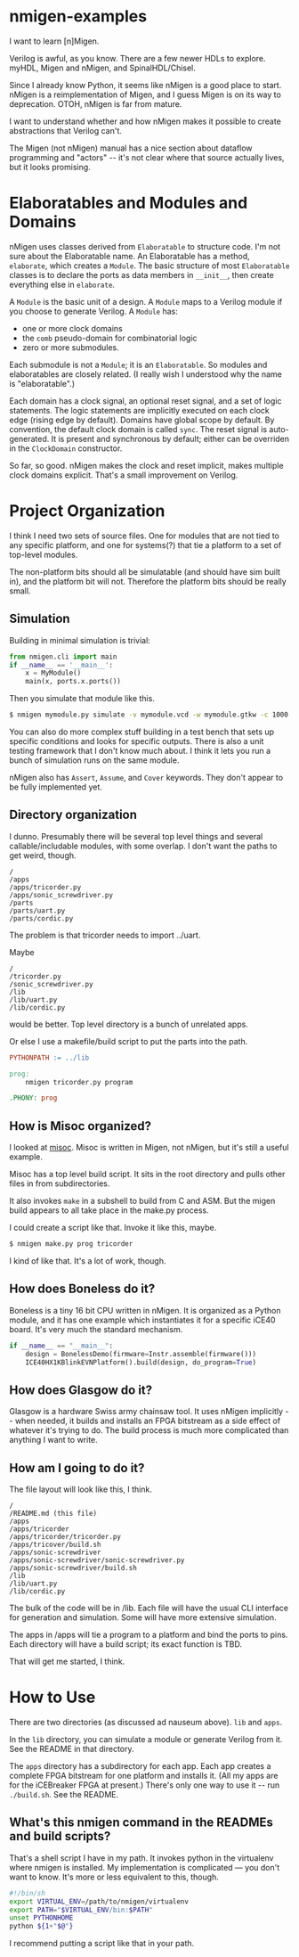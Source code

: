 # nmigen-examples

I want to learn [n]Migen.

Verilog is awful, as you know.  There are a few newer HDLs to explore.
myHDL, Migen and nMigen, and SpinalHDL/Chisel.

Since I already know Python, it seems like nMigen is a good place to start.
nMigen is a reimplementation of Migen, and I guess Migen is on its way
to deprecation.  OTOH, nMigen is far from mature.

I want to understand whether and how nMigen makes it possible to
create abstractions that Verilog can't.

The Migen (not nMigen) manual has a nice section about dataflow programming
and "actors" -- it's not clear where that source actually lives, but it looks promising.


# Elaboratables and Modules and Domains

nMigen uses classes derived from `Elaboratable` to structure code.
I'm not sure about the Elaboratable name.  An Elaboratable has a
method, `elaborate`, which creates a `Module`.  The basic structure
of most `Elaboratable` classes is to declare the ports as data members
in `__init__`, then create everything else in `elaborate`.

A `Module` is the basic unit of a design.  A `Module`
maps to a Verilog module if you choose to generate Verilog.
A `Module` has:

 * one or more clock domains
 * the `comb` pseudo-domain for combinatorial logic
 * zero or more submodules.

Each submodule is not a `Module`; it is an `Elaboratable`.  So modules
and elaboratables are closely related.  (I really wish I understood
why the name is "elaboratable".)

Each domain has a clock signal, an optional reset signal, and a set
of logic statements.  The logic statements are implicitly executed
on each clock edge (rising edge by default).  Domains have global
scope by default.  By convention, the default clock domain is called
`sync`.  The reset signal is auto-generated.  It is present and
synchronous by default; either can be overriden in the `ClockDomain`
constructor.

So far, so good.  nMigen makes the clock and reset implicit, makes
multiple clock domains explicit.  That's a small improvement on Verilog.


# Project Organization

I think I need two sets of source files. One for modules that are not
tied to any specific platform, and one for systems(?) that tie
a platform to a set of top-level modules.

The non-platform bits should all be simulatable (and should have sim
built in), and the platform bit will not.  Therefore the platform bits
should be really small.


## Simulation

Building in minimal simulation is trivial:

```python
from nmigen.cli import main
if __name__ == '__main__':
    x = MyModule()
    main(x, ports.x.ports())
```

Then you simulate that module like this.

```sh
$ nmigen mymodule.py simulate -v mymodule.vcd -w mymodule.gtkw -c 1000
```

You can also do more complex stuff building in a test bench that sets up
specific conditions and looks for specific outputs.  There is also a unit
testing framework that I don't know much about.  I think it lets you run
a bunch of simulation runs on the same module.

nMigen also has `Assert`, `Assume`, and `Cover` keywords.  They
don't appear to be fully implemented yet.


## Directory organization

I dunno.  Presumably there will be several top level things and several
callable/includable modules, with some overlap.  I don't want the paths
to get weird, though.

    /
    /apps
    /apps/tricorder.py
    /apps/sonic_screwdriver.py
    /parts
    /parts/uart.py
    /parts/cordic.py

The problem is that tricorder needs to import ../uart.

Maybe

    /
    /tricorder.py
    /sonic_screwdriver.py
    /lib
    /lib/uart.py
    /lib/cordic.py

would be better.  Top level directory is a bunch of unrelated apps.

Or else I use a makefile/build script to put the parts into the path.

```Makefile
PYTHONPATH := ../lib

prog:
    nmigen tricorder.py program

.PHONY: prog
```

## How is Misoc organized?

I looked at [misoc](https://github.com/m-labs/misoc).  Misoc is
written in Migen, not nMigen, but it's still a useful example.

Misoc has a top level build script.  It sits in the root directory
and pulls other files in from subdirectories.

It also invokes `make` in a subshell to build from C and ASM.  But
the migen build appears to all take place in the make.py process.

I could create a script like that.  Invoke it like this, maybe.

```sh
$ nmigen make.py prog tricorder
```

I kind of like that.  It's a lot of work, though.


## How does Boneless do it?

Boneless is a tiny 16 bit CPU written in nMigen.  It is organized
as a Python module, and it has one example which instantiates it for
a specific iCE40 board.  It's very much the standard mechanism.

```Python
if __name__ == "__main__":
    design = BonelessDemo(firmware=Instr.assemble(firmware()))
    ICE40HX1KBlinkEVNPlatform().build(design, do_program=True)
```


## How does Glasgow do it?

Glasgow is a hardware Swiss army chainsaw tool.  It uses nMigen
implicitly -- when needed, it builds and installs an FPGA bitstream
as a side effect of whatever it's trying to do.
The build process is much more complicated than anything I want
to write.


## How am I going to do it?

The file layout will look like this, I think.

    /
    /README.md (this file)
    /apps
    /apps/tricorder
    /apps/tricorder/tricorder.py
    /apps/tricover/build.sh
    /apps/sonic-screwdriver
    /apps/sonic-screwdriver/sonic-screwdriver.py
    /apps/sonic-screwdriver/build.sh
    /lib
    /lib/uart.py
    /lib/cordic.py

The bulk of the code will be in /lib.  Each file will
have the usual CLI interface for generation and simulation.
Some will have more extensive simulation.

The apps in /apps will tie a program to a platform and bind
the ports to pins.  Each directory will have a build script;
its exact function is TBD.

That will get me started, I think.

# How to Use

There are two directories (as discussed ad nauseum above).  `lib` and `apps`.

In the `lib` directory, you can simulate a module or generate Verilog from it.
See the README in that directory.

The `apps` directory has a subdirectory for each app.  Each app
creates a complete FPGA bitstream for one platform and installs it.
(All my apps are for the iCEBreaker FPGA at present.)  There's only
one way to use it -- run `./build.sh`.  See the README.


## What's this nmigen command in the READMEs and build scripts?

That's a shell script I have in my path.  It invokes python in the
virtualenv where nmigen is installed.  My implementation is complicated &mdash;
you don't want to know.  It's more or less equivalent to this, though.

```sh
#!/bin/sh
export VIRTUAL_ENV=/path/to/nmigen/virtualenv
export PATH="$VIRTUAL_ENV/bin:$PATH"
unset PYTHONHOME
python ${1+"$@"}
```

I recommend putting a script like that in your path.

